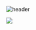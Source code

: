 ![header](https://capsule-render.vercel.app/api?type=Soft&color=50:79F1A4,50:a82da8&height=100&section=header&text=capsule%20render&fontSize=50)

![](https://github-readme-stats.vercel.app/api?username=LeeYun&show_icons=true&theme=radical)
